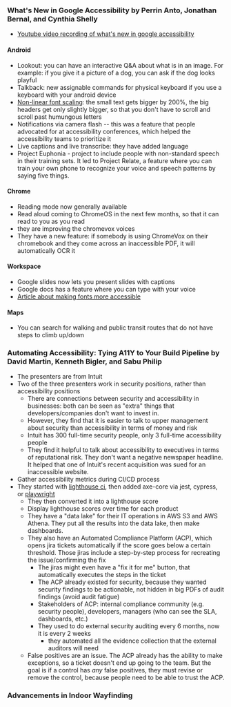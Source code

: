 ### What's New in Google Accessibility by Perrin Anto, Jonathan Bernal, and Cynthia Shelly

* [Youtube video recording of what's new in google accessibility](https://www.youtube.com/watch?v=p34rx5tk8Tg)

#### Android

* Lookout: you can have an interactive Q&A about what is in an image.  For example: if you give it a picture of a dog, you can ask if the dog looks playful
* Talkback: new assignable commands for physical keyboard if you use a keyboard with your android device
* [Non-linear font scaling](https://developer.android.com/about/versions/14/features#non-linear-font-scaling): the small text gets bigger by 200%, the big headers get only slightly bigger, so that you don't have to scroll and scroll past humungous letters
* Notifications via camera flash -- this was a feature that people advocated for at accessibility conferences, which helped the accessibility teams to prioritize it
* Live captions and live transcribe: they have added language
* Project Euphonia - project to include people with non-standard speech in their training sets.  It led to Project Relate, a feature where you can train your own phone to recognize your voice and speech patterns by saying five things.

#### Chrome

* Reading mode now generally available
* Read aloud coming to ChromeOS in the next few months, so that it can read to you as you read
* they are improving the chromevox voices
* They have a new feature: if somebody is using ChromeVox on their chromebook and they come across an inaccessible PDF, it will automatically OCR it

#### Workspace

* Google slides now lets you present slides with captions
* Google docs has a feature where you can type with your voice
* [Article about making fonts more accessible](https://material.io/blog/how-to-make-text-more-accessible)

#### Maps

* You can search for walking and public transit routes that do not have steps to climb up/down

### Automating Accessibility: Tying A11Y to Your Build Pipeline by David Martin, Kenneth Bigler, and Sabu Philip

* The presenters are from Intuit
* Two of the three presenters work in security positions, rather than accessibility positions
  * There are connections between security and accessibility in businesses: both can be seen as "extra" things that developers/companies don't want to invest in.
  * However, they find that it is easier to talk to upper management about security than accessibility in terms of money and risk
  * Intuit has 300 full-time security people, only 3 full-time accessibility people
  * They find it helpful to talk about accessibility to executives in terms of reputational risk.  They don't want a negative newspaper headline.  It helped that one of Intuit's recent acquisition was sued for an inaccessible website.
* Gather accessibility metrics during CI/CD process
* They started with [lighthouse ci](https://github.com/GoogleChrome/lighthouse-ci), then added axe-core via jest, cypress, or [playwright](https://www.npmjs.com/package/@axe-core/playwright)
  * They then converted it into a lighthouse score
  * Display lighthouse scores over time for each product
  * They have a "data lake" for their IT operations in AWS S3 and AWS Athena.  They put all the results into the data lake, then make dashboards.
  * They also have an Automated Compliance Platform (ACP), which opens jira tickets automatically if the score goes below a certain threshold.  Those jiras include a step-by-step process for recreating the issue/confirming the fix
    * The jiras might even have a "fix it for me" button, that automatically executes the steps in the ticket
    * The ACP already existed for security, because they wanted security findings to be actionable, not hidden in big PDFs of audit findings (avoid audit fatigue)
    * Stakeholders of ACP: internal compliance community (e.g. security people), developers, managers (who can see the SLA, dashboards, etc.)
    * They used to do external security auditing every 6 months, now it is every 2 weeks
      * they automated all the evidence collection that the external auditors will need
  * False positives are an issue.  The ACP already has the ability to make exceptions, so a ticket doesn't end up going to the team.  But the goal is if a control has _any_ false positives, they must revise or remove the control, because people need to be able to trust the ACP.
 
### Advancements in Indoor Wayfinding

